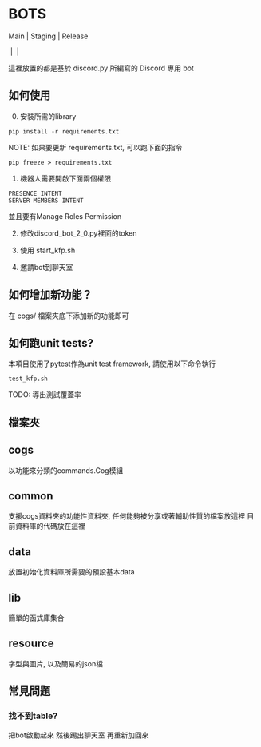 # BOTS

Main | Staging | Release

[![<KFP-Bot>](https://circleci.com/gh/umumholocook/KFP-Engineer/tree/main.svg?style=shield)](<https://circleci.com/gh/umumholocook/KFP-Engineer/tree/main>) | [![<KFP-Bot>](https://circleci.com/gh/umumholocook/KFP-Engineer/tree/staging.svg?style=shield)](<https://circleci.com/gh/umumholocook/KFP-Engineer/tree/staging>) | [![<KFP-Bot>](https://circleci.com/gh/umumholocook/KFP-Engineer/tree/release.svg?style=shield)](<https://circleci.com/gh/umumholocook/KFP-Engineer/tree/release>)

這裡放置的都是基於 discord.py 所編寫的 Discord 專用 bot

## 如何使用

0. 安裝所需的library

```
pip install -r requirements.txt
```

NOTE: 如果要更新 requirements.txt, 可以跑下面的指令

```
pip freeze > requirements.txt
```

1. 機器人需要開啟下面兩個權限

```
PRESENCE INTENT
SERVER MEMBERS INTENT
```

並且要有Manage Roles Permission

2. 修改discord_bot_2_0.py裡面的token

3. 使用 start_kfp.sh

4. 邀請bot到聊天室


## 如何增加新功能？

在 cogs/ 檔案夾底下添加新的功能即可

## 如何跑unit tests?

本項目使用了pytest作為unit test framework, 請使用以下命令執行

```
test_kfp.sh
```

TODO: 導出測試覆蓋率

## 檔案夾

cogs
---
以功能來分類的commands.Cog模組

common
---
支援cogs資料夾的功能性資料夾, 任何能夠被分享或著輔助性質的檔案放這裡
目前資料庫的代碼放在這裡

data
---
放置初始化資料庫所需要的預設基本data

lib
---
簡單的函式庫集合

resource
---
字型與圖片, 以及簡易的json檔

## 常見問題

### 找不到table?

把bot啟動起來 然後踢出聊天室 再重新加回來




